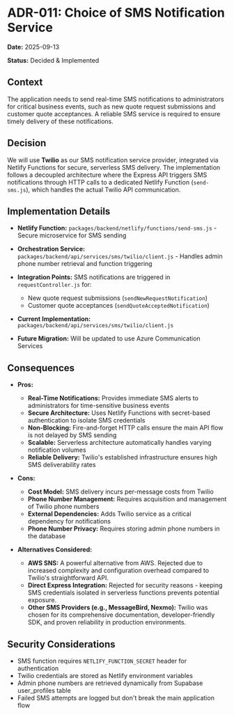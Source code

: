 # ADR-011: Choice of SMS Notification Service

**Date:** 2025-09-13

**Status:** Decided & Implemented

## Context

The application needs to send real-time SMS notifications to administrators for critical business events, such as new quote request submissions and customer quote acceptances. A reliable SMS service is required to ensure timely delivery of these notifications.

## Decision

We will use **Twilio** as our SMS notification service provider, integrated via Netlify Functions for secure, serverless SMS delivery. The implementation follows a decoupled architecture where the Express API triggers SMS notifications through HTTP calls to a dedicated Netlify Function (`send-sms.js`), which handles the actual Twilio API communication.

## Implementation Details

* **Netlify Function:** `packages/backend/netlify/functions/send-sms.js` - Secure microservice for SMS sending
* **Orchestration Service:** `packages/backend/api/services/sms/twilio/client.js` - Handles admin phone number retrieval and function triggering
* **Integration Points:** SMS notifications are triggered in `requestController.js` for:
  * New quote request submissions (`sendNewRequestNotification`)
  * Customer quote acceptances (`sendQuoteAcceptedNotification`)

* **Current Implementation:** `packages/backend/api/services/sms/twilio/client.js`
* **Future Migration:** Will be updated to use Azure Communication Services

## Consequences

*   **Pros:**
    *   **Real-Time Notifications:** Provides immediate SMS alerts to administrators for time-sensitive business events
    *   **Secure Architecture:** Uses Netlify Functions with secret-based authentication to isolate SMS credentials
    *   **Non-Blocking:** Fire-and-forget HTTP calls ensure the main API flow is not delayed by SMS sending
    *   **Scalable:** Serverless architecture automatically handles varying notification volumes
    *   **Reliable Delivery:** Twilio's established infrastructure ensures high SMS deliverability rates

*   **Cons:**
    *   **Cost Model:** SMS delivery incurs per-message costs from Twilio
    *   **Phone Number Management:** Requires acquisition and management of Twilio phone numbers
    *   **External Dependencies:** Adds Twilio service as a critical dependency for notifications
    *   **Phone Number Privacy:** Requires storing admin phone numbers in the database

*   **Alternatives Considered:**
    *   **AWS SNS:** A powerful alternative from AWS. Rejected due to increased complexity and configuration overhead compared to Twilio's straightforward API.
    *   **Direct Express Integration:** Rejected for security reasons - keeping SMS credentials isolated in serverless functions prevents potential exposure.
    *   **Other SMS Providers (e.g., MessageBird, Nexmo):** Twilio was chosen for its comprehensive documentation, developer-friendly SDK, and proven reliability in production environments.

## Security Considerations

* SMS function requires `NETLIFY_FUNCTION_SECRET` header for authentication
* Twilio credentials are stored as Netlify environment variables
* Admin phone numbers are retrieved dynamically from Supabase user_profiles table
* Failed SMS attempts are logged but don't break the main application flow
